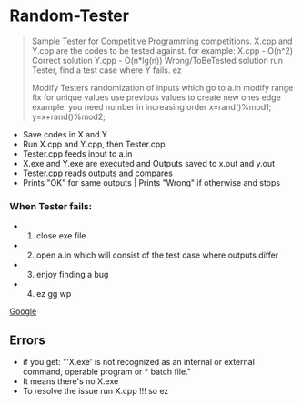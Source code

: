 # Random-Tester
>Sample Tester for Competitive Programming competitions.
> X.cpp and Y.cpp are the codes to be tested against.
> for example:
>  X.cpp - O(n^2) Correct solution
>  Y.cpp - O(n*lg(n)) Wrong/ToBeTested solution
>  run Tester, find a test case where Y fails. ez
>
>  Modify Testers randomization of inputs
>  which go to a.in
>  modify range
>  fix for unique values
>  use previous values to create new ones
>    edge example: you need number in increasing order
>        x=rand()%mod1;   y=x+rand()%mod2;

* Save codes in X and Y 
* Run X.cpp and Y.cpp, then Tester.cpp
* Tester.cpp feeds input to a.in
* X.exe and Y.exe are executed and Outputs saved to x.out and y.out
* Tester.cpp reads outputs and compares
* Prints "OK" for same outputs | Prints "Wrong" if otherwise and stops

### When Tester fails:
	
* 1) close exe file 
* 2) open a.in 
	     which will consist of the test case where outputs differ
* 3) enjoy finding a bug 
* 4) ez gg wp 
	
[Google](https://www.google.com)

## Errors
* if you get:
"'X.exe' is not recognized as an internal or external command, operable program or * batch file." 
* It means there's no X.exe 
* To resolve the issue run X.cpp !!! so ez

